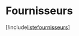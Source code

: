 # Fournisseurs

[!include[listefournisseurs](fournisseurs.listefournisseurs.autogen.md)]






















































































































































